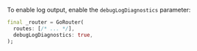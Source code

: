 To enable log output, enable the `debugLogDiagnostics` parameter:

```dart
final _router = GoRouter(
  routes: [/* ... */],
  debugLogDiagnostics: true,
);
```